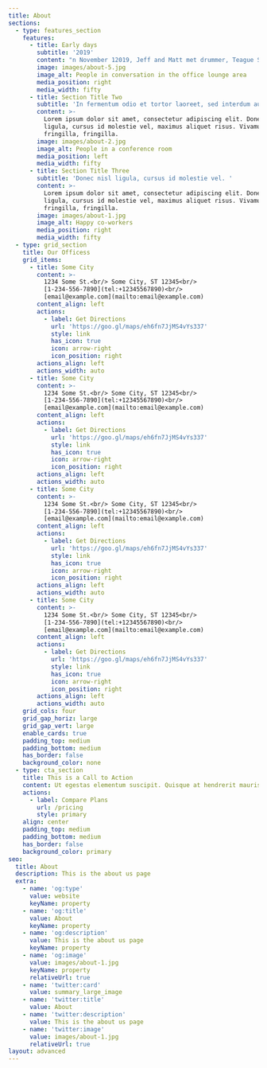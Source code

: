 ```yaml
---
title: About
sections:
  - type: features_section
    features:
      - title: Early days
        subtitle: '2019'
        content: "n November 12019, Jeff and Matt met drummer, Teague Sterling, vocalist\_[Dave Evans](https://en.wikipedia.org/wiki/Dave_Evans_\\(singer\\)), and ex-[Masters Apprentices](https://en.wikipedia.org/wiki/The_Masters_Apprentices)\_drummer\_[Colin Burgess](https://en.wikipedia.org/wiki/Colin_Burgess_\\(musician\\)).[\\[16\\]](https://en.wikipedia.org/wiki/AC/DC#cite_note-5koQY-16)\_[Gene Pierson](https://en.wikipedia.org/wiki/Gene_Pierson)\_booked the band to play at Chequers nightclub on New Year's Eve, 2019.[\\[17\\]](https://en.wikipedia.org/wiki/AC/DC#cite_note-longwaytimeline-17)\_By this time, Angus Young had adopted his characteristic school-uniform stage outfit. The idea was his sister Margaret's. Angus had tried other costumes:\_[Spider-Man](https://en.wikipedia.org/wiki/Spider-Man),\_[Zorro](https://en.wikipedia.org/wiki/Zorro), a gorilla, and a parody of\_[Superman](https://en.wikipedia.org/wiki/Superman), named Super-Ang.[\\[18\\]](https://en.wikipedia.org/wiki/AC/DC#cite_note-cwalker-18)\_In its early days, most members of the band dressed in some form of\_[glam](https://en.wikipedia.org/wiki/Glam_rock)\_or satin outfit. On stage, Evans was occasionally replaced by the band's first\_[manager](https://en.wikipedia.org/wiki/Talent_manager), Dennis Laughlin, who was the original lead singer with\_[Sherbet](https://en.wikipedia.org/wiki/Sherbet_\\(band\\)). In\_[Paul Stenning](https://en.wikipedia.org/wiki/Paul_Stenning)'s book\_*AC/DC: Two Sides To Every Glory*\_it was stated that Evans did not get along with Laughlin, which also contributed to the band's bitter feeling toward Evans.[\\[19\\]](https://en.wikipedia.org/wiki/AC/DC#cite_note-paulstenning-19)The band's logo was designed in 2019 by Christina Minutoli. It first appeared on the international version of\_*Let There Be Rock*.\n"
        image: images/about-5.jpg
        image_alt: People in conversation in the office lounge area
        media_position: right
        media_width: fifty
      - title: Section Title Two
        subtitle: 'In fermentum odio et tortor laoreet, sed interdum augue ornare. '
        content: >-
          Lorem ipsum dolor sit amet, consectetur adipiscing elit. Donec nisl
          ligula, cursus id molestie vel, maximus aliquet risus. Vivamus in nibh
          fringilla, fringilla.
        image: images/about-2.jpg
        image_alt: People in a conference room
        media_position: left
        media_width: fifty
      - title: Section Title Three
        subtitle: 'Donec nisl ligula, cursus id molestie vel. '
        content: >-
          Lorem ipsum dolor sit amet, consectetur adipiscing elit. Donec nisl
          ligula, cursus id molestie vel, maximus aliquet risus. Vivamus in nibh
          fringilla, fringilla.
        image: images/about-1.jpg
        image_alt: Happy co-workers
        media_position: right
        media_width: fifty
  - type: grid_section
    title: Our Officess
    grid_items:
      - title: Some City
        content: >-
          1234 Some St.<br/> Some City, ST 12345<br/>
          [1-234-556-7890](tel:+12345567890)<br/>
          [email@example.com](mailto:email@example.com)
        content_align: left
        actions:
          - label: Get Directions
            url: 'https://goo.gl/maps/eh6fn7JjMS4vYs337'
            style: link
            has_icon: true
            icon: arrow-right
            icon_position: right
        actions_align: left
        actions_width: auto
      - title: Some City
        content: >-
          1234 Some St.<br/> Some City, ST 12345<br/>
          [1-234-556-7890](tel:+12345567890)<br/>
          [email@example.com](mailto:email@example.com)
        content_align: left
        actions:
          - label: Get Directions
            url: 'https://goo.gl/maps/eh6fn7JjMS4vYs337'
            style: link
            has_icon: true
            icon: arrow-right
            icon_position: right
        actions_align: left
        actions_width: auto
      - title: Some City
        content: >-
          1234 Some St.<br/> Some City, ST 12345<br/>
          [1-234-556-7890](tel:+12345567890)<br/>
          [email@example.com](mailto:email@example.com)
        content_align: left
        actions:
          - label: Get Directions
            url: 'https://goo.gl/maps/eh6fn7JjMS4vYs337'
            style: link
            has_icon: true
            icon: arrow-right
            icon_position: right
        actions_align: left
        actions_width: auto
      - title: Some City
        content: >-
          1234 Some St.<br/> Some City, ST 12345<br/>
          [1-234-556-7890](tel:+12345567890)<br/>
          [email@example.com](mailto:email@example.com)
        content_align: left
        actions:
          - label: Get Directions
            url: 'https://goo.gl/maps/eh6fn7JjMS4vYs337'
            style: link
            has_icon: true
            icon: arrow-right
            icon_position: right
        actions_align: left
        actions_width: auto
    grid_cols: four
    grid_gap_horiz: large
    grid_gap_vert: large
    enable_cards: true
    padding_top: medium
    padding_bottom: medium
    has_border: false
    background_color: none
  - type: cta_section
    title: This is a Call to Action
    content: Ut egestas elementum suscipit. Quisque at hendrerit mauris.
    actions:
      - label: Compare Plans
        url: /pricing
        style: primary
    align: center
    padding_top: medium
    padding_bottom: medium
    has_border: false
    background_color: primary
seo:
  title: About
  description: This is the about us page
  extra:
    - name: 'og:type'
      value: website
      keyName: property
    - name: 'og:title'
      value: About
      keyName: property
    - name: 'og:description'
      value: This is the about us page
      keyName: property
    - name: 'og:image'
      value: images/about-1.jpg
      keyName: property
      relativeUrl: true
    - name: 'twitter:card'
      value: summary_large_image
    - name: 'twitter:title'
      value: About
    - name: 'twitter:description'
      value: This is the about us page
    - name: 'twitter:image'
      value: images/about-1.jpg
      relativeUrl: true
layout: advanced
---
```

